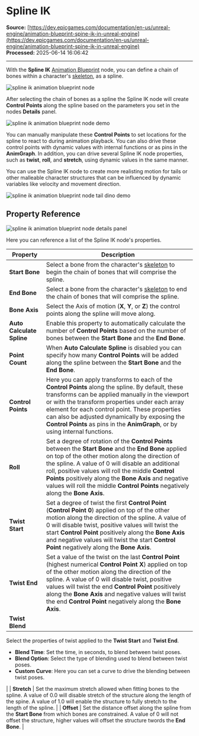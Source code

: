 # Spline IK

**Source:** [https://dev.epicgames.com/documentation/en-us/unreal-engine/animation-blueprint-spine-ik-in-unreal-engine](https://dev.epicgames.com/documentation/en-us/unreal-engine/animation-blueprint-spine-ik-in-unreal-engine)  
**Processed:** 2025-06-14 16:06:42

---

With the **Spline IK** [Animation Blueprint](/documentation/en-us/unreal-engine/animation-blueprints-in-unreal-engine) node, you can define a chain of bones within a character's [skeleton](/documentation/en-us/unreal-engine/skeletons-in-unreal-engine), as a spline.

![spline ik animation blueprint node](https://d1iv7db44yhgxn.cloudfront.net/documentation/images/9ead1814-5fc7-4f35-9a5b-7977f88f9816/splineik.png)

After selecting the chain of bones as a spline the Spline IK node will create **Control Points** along the spline based on the parameters you set in the nodes **Details** panel.

![spline ik animation blueprint node demo](https://d1iv7db44yhgxn.cloudfront.net/documentation/images/7de8f49c-8e6f-49bb-a37c-5d0dc9aea167/demo.gif)

You can manually manipulate these **Control Points** to set locations for the spline to react to during animation playback. You can also drive these control points with dynamic values with internal functions or as pins in the **AnimGraph**. In addition, you can drive several Spline IK node properties, such as **twist**, **roll**, and **stretch**, using dynamic values in the same manner.

You can use the Spline IK node to create more realisting motion for tails or other malleable character structures that can be influenced by dynamic variables like velocity and movement direction.

![spline ik animation blueprint node tail dino demo](https://d1iv7db44yhgxn.cloudfront.net/documentation/images/db1be286-1cc6-4c28-b70c-17aa6ee9b7f3/dinodemo.gif)

## Property Reference

![spline ik animation blueprint node details panel](https://d1iv7db44yhgxn.cloudfront.net/documentation/images/7dcc12fe-da22-4d9b-8056-b326e3128b07/details.png)

Here you can reference a list of the Spline IK node's properties.

| Property | Description |
| --- | --- |
| **Start Bone** | Select a bone from the character's [skeleton](/documentation/en-us/unreal-engine/skeletons-in-unreal-engine) to begin the chain of bones that will comprise the spline. |
| **End Bone** | Select a bone from the character's [skeleton](/documentation/en-us/unreal-engine/skeletons-in-unreal-engine) to end the chain of bones that will comprise the spline. |
| **Bone Axis** | Select the Axis of motion (**X**, **Y**, or **Z**) the control points along the spline will move along. |
| **Auto Calculate Spline** | Enable this property to automatically calculate the number of **Control Points** based on the number of bones between the **Start Bone** and the **End Bone**. |
| **Point Count** | When **Auto Calculate Spline** is disabled you can specify how many **Control Points** will be added along the spline between the **Start Bone** and the **End Bone**. |
| **Control Points** | Here you can apply transforms to each of the **Control Points** along the spline. By default, these transforms can be applied manually in the viewport or with the transform properties under each array element for each control point. These properties can also be adjusted dynamically by exposing the **Control Points** as pins in the **AnimGraph**, or by using internal functions. |
| **Roll** | Set a degree of rotation of the **Control Points** between the **Start Bone** and the **End Bone** applied on top of the other motion along the direction of the spline. A value of 0 will disable an additional roll, positive values will roll the middle **Control Points** positively along the **Bone Axis** and negative values will roll the middle **Control Points** negatively along the **Bone Axis**. |
| **Twist Start** | Set a degree of twist the first **Control Point** (**Control Point 0**) applied on top of the other motion along the direction of the spline. A value of 0 will disable twist, positive values will twist the start **Control Point** positively along the **Bone Axis** and negative values will twist the start **Control Point** negatively along the **Bone Axis**. |
| **Twist End** | Set a value of the twist on the last **Control Point** (highest numerical **Control Point X**) applied on top of the other motion along the direction of the spline. A value of 0 will disable twist, positive values will twist the end **Control Point** positively along the **Bone Axis** and negative values will twist the end **Control Point** negatively along the **Bone Axis**. |
| **Twist Blend** | 
Select the properties of twist applied to the **Twist Start** and **Twist End**.

-   **Blend Time**: Set the time, in seconds, to blend between twist poses.
-   **Blend Option**: Select the type of blending used to blend between twist poses.
-   **Custom Curve**: Here you can set a curve to drive the blending between twist poses.



 |
| **Stretch** | Set the maximum stretch allowed when fitting bones to the spline. A value of 0.0 will disable stretch of the structure along the length of the spine. A value of 1.0 will enable the structure to fully stretch to the length of the spline. |
| **Offset** | Set the distance offset along the spline from the **Start Bone** from which bones are constrained. A value of 0 will not offset the structure, higher values will offset the structure twords the **End Bone**. |